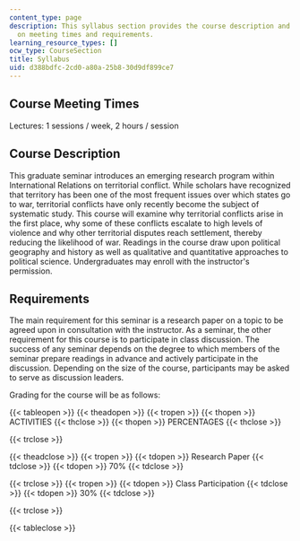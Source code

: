 ```yaml
---
content_type: page
description: This syllabus section provides the course description and information
  on meeting times and requirements.
learning_resource_types: []
ocw_type: CourseSection
title: Syllabus
uid: d388bdfc-2cd0-a80a-25b8-30d9df899ce7
---
```


Course Meeting Times
--------------------

Lectures: 1 sessions / week, 2 hours / session

Course Description
------------------

This graduate seminar introduces an emerging research program within International Relations on territorial conflict. While scholars have recognized that territory has been one of the most frequent issues over which states go to war, territorial conflicts have only recently become the subject of systematic study. This course will examine why territorial conflicts arise in the first place, why some of these conflicts escalate to high levels of violence and why other territorial disputes reach settlement, thereby reducing the likelihood of war. Readings in the course draw upon political geography and history as well as qualitative and quantitative approaches to political science. Undergraduates may enroll with the instructor's permission.

Requirements
------------

The main requirement for this seminar is a research paper on a topic to be agreed upon in consultation with the instructor. As a seminar, the other requirement for this course is to participate in class discussion. The success of any seminar depends on the degree to which members of the seminar prepare readings in advance and actively participate in the discussion. Depending on the size of the course, participants may be asked to serve as discussion leaders.

Grading for the course will be as follows:

{{< tableopen >}}
{{< theadopen >}}
{{< tropen >}}
{{< thopen >}}
ACTIVITIES
{{< thclose >}}
{{< thopen >}}
PERCENTAGES
{{< thclose >}}

{{< trclose >}}

{{< theadclose >}}
{{< tropen >}}
{{< tdopen >}}
Research Paper
{{< tdclose >}}
{{< tdopen >}}
70%
{{< tdclose >}}

{{< trclose >}}
{{< tropen >}}
{{< tdopen >}}
Class Participation
{{< tdclose >}}
{{< tdopen >}}
30%
{{< tdclose >}}

{{< trclose >}}

{{< tableclose >}}